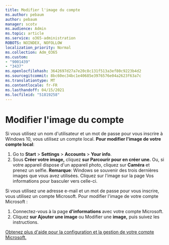 ```yaml
---
title: Modifier l'image du compte
ms.author: pebaum
author: pebaum
manager: scotv
ms.audience: Admin
ms.topic: article
ms.service: o365-administration
ROBOTS: NOINDEX, NOFOLLOW
localization_priority: Normal
ms.collection: Adm_O365
ms.custom:
- "9001439"
- "3437"
ms.openlocfilehash: 3642697d27a7e20c8c131f513a3ef80c9223b4d2
ms.sourcegitcommit: 8bc60ec34bc1e40685e3976576e04a2623f63a7c
ms.translationtype: MT
ms.contentlocale: fr-FR
ms.lasthandoff: 04/15/2021
ms.locfileid: "51819258"
---
```

# <a name="change-account-picture"></a>Modifier l'image du compte

Si vous utilisez un nom d'utilisateur et un mot de passe pour vous inscrire à Windows 10, vous utilisez un compte local. **Pour modifier l'image de votre compte local**:

1. Go to **Start**  >  **Settings**  >  **Accounts**  >  **Your info**.
2. Sous **Créer votre image,** cliquez **sur Parcourir pour en créer une.** Ou, si votre appareil dispose d'un appareil photo, cliquez sur **Caméra** et prenez un selfie. 
    **Remarque**: Windows se souvenir des trois dernières images que vous avez utilisées. Cliquez sur l'image sur la page Vos informations pour basculer vers celle-ci.

Si vous utilisez une adresse e-mail et un mot de passe pour vous inscrire, vous utilisez un compte Microsoft. Pour modifier l'image de votre compte Microsoft :

1. Connectez-vous à la page **d'informations** avec votre compte Microsoft.
2. Cliquez **sur Ajouter une image** ou Modifier une **image,** puis suivez les instructions.

[Obtenez plus d'aide pour la configuration et la gestion de votre compte Microsoft.](https://support.microsoft.com/products/microsoft-account?category=manage-account)
